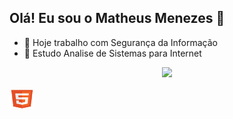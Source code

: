 ## Olá! Eu sou o Matheus Menezes 👋

- 🔭 Hoje trabalho com Segurança da Informação
- 🌱 Estudo Analise de Sistemas para Internet

<div align="center">
  <a href="https://github.com/mathemenezes">
  <img height="180em" src="https://github-readme-stats.vercel.app/api?username=mathemenezes&show_icons=true&theme=dark&include_all_commits=true&count_private=true"/>
</div>
<div style="display: inline_block"><br>
  <img align="center" alt="Rafa-HTML" height="30" width="40" src="https://raw.githubusercontent.com/devicons/devicon/master/icons/html5/html5-original.svg">
</div>
